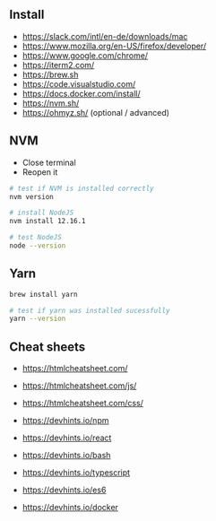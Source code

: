 ## Install

* https://slack.com/intl/en-de/downloads/mac
* https://www.mozilla.org/en-US/firefox/developer/
* https://www.google.com/chrome/
* https://iterm2.com/
* https://brew.sh
* https://code.visualstudio.com/
* https://docs.docker.com/install/
* https://nvm.sh/
* https://ohmyz.sh/ (optional / advanced)

## NVM

* Close terminal
* Reopen it

```bash
# test if NVM is installed correctly
nvm version

# install NodeJS
nvm install 12.16.1

# test NodeJS
node --version
```

## Yarn

```bash
brew install yarn

# test if yarn was installed sucessfully
yarn --version
```

## Cheat sheets

* https://htmlcheatsheet.com/
* https://htmlcheatsheet.com/js/
* https://htmlcheatsheet.com/css/

* https://devhints.io/npm
* https://devhints.io/react
* https://devhints.io/bash
* https://devhints.io/typescript
* https://devhints.io/es6
* https://devhints.io/docker